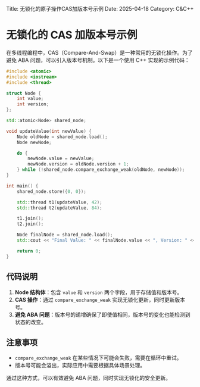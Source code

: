 Title: 无锁化的原子操作CAS加版本号示例
Date: 2025-04-18
Category: C&C++

# 无锁化的 CAS 加版本号示例

在多线程编程中，CAS（Compare-And-Swap）是一种常用的无锁化操作。为了避免 ABA 问题，可以引入版本号机制。以下是一个使用 C++ 实现的示例代码：

```cpp
#include <atomic>
#include <iostream>
#include <thread>

struct Node {
    int value;
    int version;
};

std::atomic<Node> shared_node;

void updateValue(int newValue) {
    Node oldNode = shared_node.load();
    Node newNode;

    do {
        newNode.value = newValue;
        newNode.version = oldNode.version + 1;
    } while (!shared_node.compare_exchange_weak(oldNode, newNode));
}

int main() {
    shared_node.store({0, 0});

    std::thread t1(updateValue, 42);
    std::thread t2(updateValue, 84);

    t1.join();
    t2.join();

    Node finalNode = shared_node.load();
    std::cout << "Final Value: " << finalNode.value << ", Version: " << finalNode.version << std::endl;

    return 0;
}
```

## 代码说明

1. **Node 结构体**：包含 `value` 和 `version` 两个字段，用于存储值和版本号。
2. **CAS 操作**：通过 `compare_exchange_weak` 实现无锁化更新，同时更新版本号。
3. **避免 ABA 问题**：版本号的递增确保了即使值相同，版本号的变化也能检测到状态的改变。

## 注意事项

- `compare_exchange_weak` 在某些情况下可能会失败，需要在循环中重试。
- 版本号可能会溢出，实际应用中需要根据具体场景处理。

通过这种方式，可以有效避免 ABA 问题，同时实现无锁化的安全更新。
```
